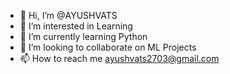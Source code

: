 - 👋 Hi, I’m @AYUSHVATS
- 👀 I’m interested in Learning
- 🌱 I’m currently learning Python
- 💞️ I’m looking to collaborate on ML Projects
- 📫 How to reach me ayushvats2703@gmail.com

<!---
AYUSHVATS/AYUSHVATS is a ✨ special ✨ repository because its `README.md` (this file) appears on your GitHub profile.
You can click the Preview link to take a look at your changes.
--->
